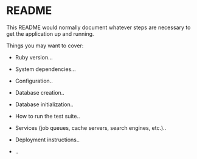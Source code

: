 # README

This README would normally document whatever steps are necessary to get the
application up and running.

Things you may want to cover:

* Ruby version...

* System dependencies...

* Configuration..

* Database creation..

* Database initialization..

* How to run the test suite..

* Services (job queues, cache servers, search engines, etc.)..

* Deployment instructions..

* ..
